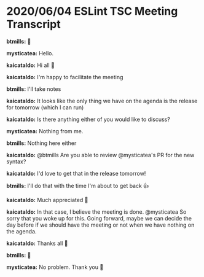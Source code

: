 # 2020/06/04 ESLint TSC Meeting Transcript

**btmills:** 👋

**mysticatea:** Hello.

**kaicataldo:** Hi all 👋

**kaicataldo:** I'm happy to facilitate the meeting

**btmills:** I'll take notes

**kaicataldo:** It looks like the only thing we have on the agenda is the release for tomorrow (which I can run)

**kaicataldo:** Is there anything either of you would like to discuss?

**mysticatea:** Nothing from me.

**btmills:** Nothing here either

**kaicataldo:** @btmills Are you able to review @mysticatea's PR for the new syntax?

**kaicataldo:** I'd love to get that in the release tomorrow!

**btmills:** I'll do that with the time I'm about to get back 👍

**kaicataldo:** Much appreciated 🎉

**kaicataldo:** In that case, I believe the meeting is done. @mysticatea So sorry that you woke up for this. Going forward, maybe we can decide the day before if we should have the meeting or not when we have nothing on the agenda.

**kaicataldo:** Thanks all 👋

**btmills:** 👋

**mysticatea:** No problem. Thank you 👋
